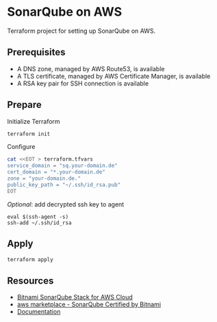 # SonarQube on AWS

Terraform project for setting up SonarQube on AWS.

## Prerequisites

- A DNS zone, managed by AWS Route53, is available
- A TLS certificate, managed by AWS Certificate Manager, is available
- A RSA key pair for SSH connection is available

## Prepare

Initialize Terraform

```sh
terraform init
```

Configure

```sh
cat <<EOT > terraform.tfvars
service_domain = "sq.your-domain.de"
cert_domain = "*.your-domain.de"
zone = "your-domain.de."
public_key_path = "~/.ssh/id_rsa.pub"
EOT
```

_Optional_: add decrypted ssh key to agent

```
eval $(ssh-agent -s)
ssh-add ~/.ssh/id_rsa
```

## Apply

```sh
terraform apply
```

## Resources

- [Bitnami SonarQube Stack for AWS Cloud](https://docs.bitnami.com/aws/apps/sonarqube/)
- [aws marketplace - SonarQube Certified by Bitnami](https://aws.amazon.com/marketplace/pp/Bitnami-SonarQube-Certified-by-Bitnami/B072N1Q6ZN)
- [Documentation](https://docs.bitnami.com/aws/apps/sonarqube/)
